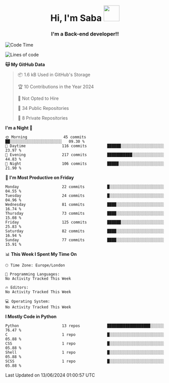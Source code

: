 <h1 align="center">Hi, I'm Saba <img src="https://media.giphy.com/media/EdB2g3VFDoKs57oe1w/giphy.gif" width="50"></h1>
<h3 align="center">I'm a Back-end developer!!</h3>

<!--START_SECTION:waka-->
![Code Time](http://img.shields.io/badge/Code%20Time-805%20hrs%207%20mins-blue)

![Lines of code](https://img.shields.io/badge/From%20Hello%20World%20I%27ve%20Written-82.8%20thousand%20lines%20of%20code-blue)

**🐱 My GitHub Data** 

> 📦 1.6 kB Used in GitHub's Storage 
 > 
> 🏆 10 Contributions in the Year 2024
 > 
> 🚫 Not Opted to Hire
 > 
> 📜 34 Public Repositories 
 > 
> 🔑 8 Private Repositories 
 > 
**I'm a Night 🦉** 

```text
🌞 Morning                45 commits          ██░░░░░░░░░░░░░░░░░░░░░░░   09.30 % 
🌆 Daytime                116 commits         ██████░░░░░░░░░░░░░░░░░░░   23.97 % 
🌃 Evening                217 commits         ███████████░░░░░░░░░░░░░░   44.83 % 
🌙 Night                  106 commits         █████░░░░░░░░░░░░░░░░░░░░   21.90 % 
```
📅 **I'm Most Productive on Friday** 

```text
Monday                   22 commits          █░░░░░░░░░░░░░░░░░░░░░░░░   04.55 % 
Tuesday                  24 commits          █░░░░░░░░░░░░░░░░░░░░░░░░   04.96 % 
Wednesday                81 commits          ████░░░░░░░░░░░░░░░░░░░░░   16.74 % 
Thursday                 73 commits          ████░░░░░░░░░░░░░░░░░░░░░   15.08 % 
Friday                   125 commits         ██████░░░░░░░░░░░░░░░░░░░   25.83 % 
Saturday                 82 commits          ████░░░░░░░░░░░░░░░░░░░░░   16.94 % 
Sunday                   77 commits          ████░░░░░░░░░░░░░░░░░░░░░   15.91 % 
```


📊 **This Week I Spent My Time On** 

```text
🕑︎ Time Zone: Europe/London

💬 Programming Languages: 
No Activity Tracked This Week

🔥 Editors: 
No Activity Tracked This Week

💻 Operating System: 
No Activity Tracked This Week
```

**I Mostly Code in Python** 

```text
Python                   13 repos            ███████████████████░░░░░░   76.47 % 
C                        1 repo              █░░░░░░░░░░░░░░░░░░░░░░░░   05.88 % 
CSS                      1 repo              █░░░░░░░░░░░░░░░░░░░░░░░░   05.88 % 
Shell                    1 repo              █░░░░░░░░░░░░░░░░░░░░░░░░   05.88 % 
SCSS                     1 repo              █░░░░░░░░░░░░░░░░░░░░░░░░   05.88 % 
```




 Last Updated on 13/06/2024 01:00:57 UTC
<!--END_SECTION:waka-->
